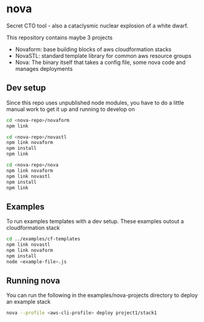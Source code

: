 nova
====

Secret CTO tool - also a cataclysmic nuclear explosion of a white dwarf.

This repository contains maybe 3 projects

- Novaform: base building blocks of aws cloudformation stacks
- NovaSTL: standard template library for common aws resource groups
- Nova: The binary itself that takes a config file, some nova code and manages deployments

## Dev setup

Since this repo uses unpublished node modules, you have to do a little manual work to get it up and running to develop on

```bash
cd <nova-repo>/novaform
npm link

cd <nova-repo>/novastl
npm link novaform
npm install
npm link

cd <nova-repo>/nova
npm link novaform
npm link novastl
npm install
npm link
```

## Examples

To run examples templates with a dev setup. These examples outout a cloudformation stack
```bash
cd ../examples/cf-templates
npm link novastl
npm link novaform
npm install
node <example-file>.js
```

## Running nova

You can run the following in the examples/nova-projects directory to deploy an example stack
```bash
nova --profile <aws-cli-profile> deploy project1/stack1
```
